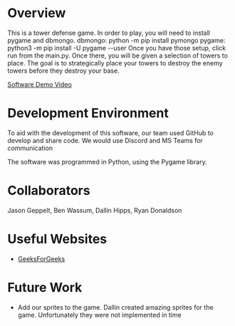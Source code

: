 # Overview

This is a tower defense game. In order to play, you will need to install pygame and dbmongo.
dbmongo: python -m pip install pymongo
pygame: python3 -m pip install -U pygame --user
Once you have those setup, click run from the main.py. Once there, you will be given a selection of towers to place. The goal
is to strategically place your towers to destroy the enemy towers before they destroy your base.

[Software Demo Video](https://youtu.be/0Vhlte75oSA)

# Development Environment

To aid with the development of this software, our team used GitHub to develop and share code. We would use Discord and MS Teams for communication

The software was programmed in Python, using the Pygame library.

# Collaborators

Jason Geppelt, 
Ben Wassum, 
Dallin Hipps, 
Ryan Donaldson

# Useful Websites

* [GeeksForGeeks](https://www.geeksforgeeks.org/pygame-tutorial/?ref=lbp)

# Future Work

* Add our sprites to the game. Dallin created amazing sprites for the game. Unfortunately they were not implemented in time
